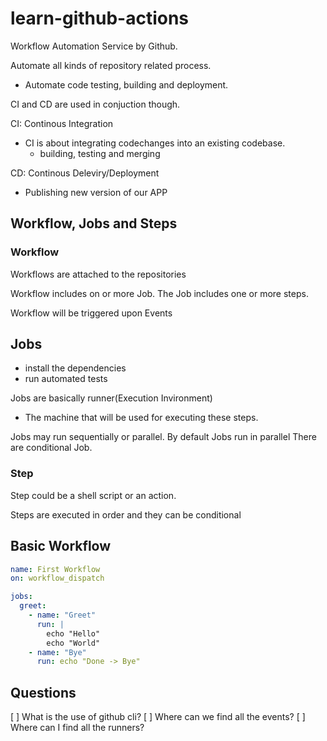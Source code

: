 # learn-github-actions

Workflow Automation Service by Github.

Automate all kinds of repository related process.

- Automate code testing, building and deployment.

CI and CD are used in conjuction though.

CI: Continous Integration
- CI is about integrating codechanges into an existing codebase.
  - building, testing and merging

CD: Continous Deleviry/Deployment
- Publishing new version of our APP

## Workflow, Jobs and Steps

### Workflow
Workflows are attached to the repositories

Workflow includes on or more Job. The Job includes one or more steps.

Workflow will be triggered upon Events

## Jobs
  - install the dependencies
  - run automated tests

Jobs are basically runner(Execution Invironment)
  - The machine that will be used for executing these steps.

Jobs may run sequentially or parallel. By default Jobs run in parallel
There are conditional Job.

### Step

Step could be a shell script or an action.

Steps are executed in order and they can be conditional

## Basic Workflow

```yml
name: First Workflow
on: workflow_dispatch

jobs:
  greet:
    - name: "Greet"
      run: |
        echo "Hello"
        echo "World"
    - name: "Bye"
      run: echo "Done -> Bye"
```

## Questions

[ ] What is the use of github cli?
[ ] Where can we find all the events?
[ ] Where can I find all the runners?
